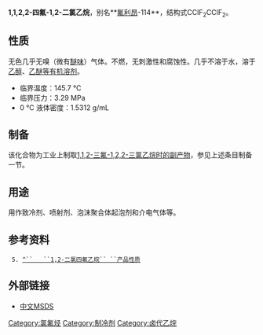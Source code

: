 **1,1,2,2-四氟-1,2-二氯乙烷**，别名**[氟利昂](../Page/氯氟烃.md "wikilink")-114**，结构式CClF<sub>2</sub>CClF<sub>2</sub>。

## 性质

无色几乎无嗅（微有[醚味](../Page/醚.md "wikilink")）气体。不燃，无刺激性和腐蚀性。几乎不溶于水，溶于[乙醇](../Page/乙醇.md "wikilink")、[乙醚等有机溶剂](../Page/乙醚.md "wikilink")。

  - 临界温度：145.7 °C
  - 临界压力：3.29 MPa
  - 0 °C 液体密度：1.5312 g/mL

## 制备

该化合物为工业上制取[1,1,2-三氟-1,2,2-三氯乙烷时的副产物](../Page/1,1,2-三氟-1,2,2-三氯乙烷.md "wikilink")，参见上述条目制备一节。

## 用途

用作致冷剂、喷射剂、泡沫聚合体起泡剂和介电气体等。

## 参考资料

` 5. `[`^``   ``1,2-二氯四氟乙烷``
 ``产品性质`](https://web.archive.org/web/20140714134005/http://www.molbase.com/zh/76-14-2-moldata-25091.html)

## 外部链接

  - [中文MSDS](http://www.chemicalbook.com/ProductMSDSDetailCB1383302.htm)

[Category:氯氟烃](https://zh.wikipedia.org/wiki/Category:氯氟烃 "wikilink")
[Category:制冷剂](https://zh.wikipedia.org/wiki/Category:制冷剂 "wikilink")
[Category:卤代乙烷](https://zh.wikipedia.org/wiki/Category:卤代乙烷 "wikilink")